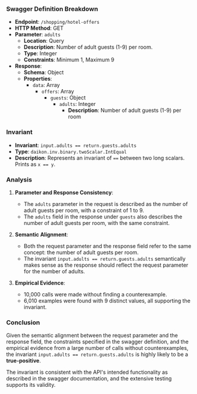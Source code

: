 ### Swagger Definition Breakdown

- **Endpoint**: `/shopping/hotel-offers`
- **HTTP Method**: GET
- **Parameter**: `adults`
  - **Location**: Query
  - **Description**: Number of adult guests (1-9) per room.
  - **Type**: Integer
  - **Constraints**: Minimum 1, Maximum 9
- **Response**:
  - **Schema**: Object
  - **Properties**:
    - `data`: Array
      - `offers`: Array
        - `guests`: Object
          - `adults`: Integer
            - **Description**: Number of adult guests (1-9) per room

### Invariant

- **Invariant**: `input.adults == return.guests.adults`
- **Type**: `daikon.inv.binary.twoScalar.IntEqual`
- **Description**: Represents an invariant of `==` between two long scalars. Prints as `x == y`.

### Analysis

1. **Parameter and Response Consistency**:
   - The `adults` parameter in the request is described as the number of adult guests per room, with a constraint of 1 to 9.
   - The `adults` field in the response under `guests` also describes the number of adult guests per room, with the same constraint.

2. **Semantic Alignment**:
   - Both the request parameter and the response field refer to the same concept: the number of adult guests per room.
   - The invariant `input.adults == return.guests.adults` semantically makes sense as the response should reflect the request parameter for the number of adults.

3. **Empirical Evidence**:
   - 10,000 calls were made without finding a counterexample.
   - 6,010 examples were found with 9 distinct values, all supporting the invariant.

### Conclusion

Given the semantic alignment between the request parameter and the response field, the constraints specified in the swagger definition, and the empirical evidence from a large number of calls without counterexamples, the invariant `input.adults == return.guests.adults` is highly likely to be a **true-positive**.

The invariant is consistent with the API's intended functionality as described in the swagger documentation, and the extensive testing supports its validity.
